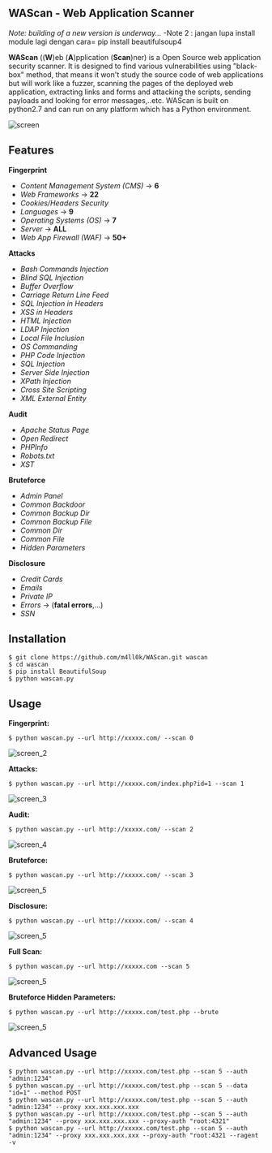WAScan - Web Application Scanner 
--

_Note: building of a new version is underway..._
-Note 2 : jangan lupa install module lagi dengan cara=  pip install beautifulsoup4

__WAScan__ ((__W__)eb (__A__)pplication (__Scan__)ner) is a Open Source web application security scanner. It is designed to find various vulnerabilities using "black-box" method, that means it won't study the source code of web applications but will work like a fuzzer, scanning the pages of the deployed web application, extracting links and forms and attacking the scripts, sending payloads and looking for error messages,..etc. WAScan is built on python2.7 and can run on any platform which has a Python environment.

![screen](https://raw.githubusercontent.com/m4ll0k/WAScan/master/screen/screen.png)

Features
--

**Fingerprint**
- _Content Management System (CMS)_ -> __6__
- _Web Frameworks_ -> __22__
- _Cookies/Headers Security_
- _Languages_ -> __9__
- _Operating Systems (OS)_ -> __7__
- _Server_ -> __ALL__ 
- _Web App Firewall (WAF)_ -> __50+__

**Attacks**
- _Bash Commands Injection_
- _Blind SQL Injection_
- _Buffer Overflow_
- _Carriage Return Line Feed_
- _SQL Injection in Headers_
- _XSS in Headers_
- _HTML Injection_
- _LDAP Injection_
- _Local File Inclusion_
- _OS Commanding_
- _PHP Code Injection_
- _SQL Injection_
- _Server Side Injection_
- _XPath Injection_
- _Cross Site Scripting_
- _XML External Entity_

**Audit**
- _Apache Status Page_
- _Open Redirect_
- _PHPInfo_
- _Robots.txt_
- _XST_

**Bruteforce**
- _Admin Panel_
- _Common Backdoor_
- _Common Backup Dir_
- _Common Backup File_
- _Common Dir_
- _Common File_
- _Hidden Parameters_

**Disclosure**
- _Credit Cards_
- _Emails_
- _Private IP_
- _Errors_ -> (__fatal errors__,...)
- _SSN_

Installation
--
```
$ git clone https://github.com/m4ll0k/WAScan.git wascan
$ cd wascan 
$ pip install BeautifulSoup
$ python wascan.py
```

Usage
--
__Fingerprint:__
```
$ python wascan.py --url http://xxxxx.com/ --scan 0
```
![screen_2](https://raw.githubusercontent.com/m4ll0k/WAScan/master/screen/screen_2.png)

__Attacks:__
```
$ python wascan.py --url http://xxxxx.com/index.php?id=1 --scan 1
```
![screen_3](https://raw.githubusercontent.com/m4ll0k/WAScan/master/screen/screen_3.png)

__Audit:__
```
$ python wascan.py --url http://xxxxx.com/ --scan 2
```
![screen_4](https://raw.githubusercontent.com/m4ll0k/WAScan/master/screen/screen_4.png)

__Bruteforce:__
```
$ python wascan.py --url http://xxxxx.com/ --scan 3
```
![screen_5](https://raw.githubusercontent.com/m4ll0k/WAScan/master/screen/screen_5.png)

__Disclosure:__
```
$ python wascan.py --url http://xxxxx.com/ --scan 4
```
![screen_5](https://raw.githubusercontent.com/m4ll0k/WAScan/master/screen/screen_6.png)

__Full Scan:__
```
$ python wascan.py --url http://xxxxx.com --scan 5 
```
![screen_5](https://raw.githubusercontent.com/m4ll0k/WAScan/master/screen/screen_7.png)

__Bruteforce Hidden Parameters:__
```
$ python wascan.py --url http://xxxxx.com/test.php --brute
```
![screen_5](https://raw.githubusercontent.com/m4ll0k/WAScan/master/screen/screen_8.png)

Advanced Usage
--
```
$ python wascan.py --url http://xxxxx.com/test.php --scan 5 --auth "admin:1234"
$ python wascan.py --url http://xxxxx.com/test.php --scan 5 --data "id=1" --method POST
$ python wascan.py --url http://xxxxx.com/test.php --scan 5 --auth "admin:1234" --proxy xxx.xxx.xxx.xxx 
$ python wascan.py --url http://xxxxx.com/test.php --scan 5 --auth "admin:1234" --proxy xxx.xxx.xxx.xxx --proxy-auth "root:4321"
$ python wascan.py --url http://xxxxx.com/test.php --scan 5 --auth "admin:1234" --proxy xxx.xxx.xxx.xxx --proxy-auth "root:4321 --ragent -v
```
